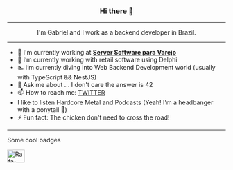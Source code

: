 <h3 align="center"> Hi there 👋 </h3>

---

<p style="text-align: center;">I'm Gabriel and I work as a backend developer in Brazil.</p>

---

- 🏢 I'm currently working at [**Server Software para Varejo**](https://serverinfo.com.br/)
- 🔭 I’m currently working with retail software using Delphi
- 🏊 I’m currently diving into Web Backend Development world (usually with TypeScript && NestJS)
- 💬 Ask me about ... I don't care the answer is 42
- 📫 How to reach me: [TWITTER](https://twitter.com/GabrielOBecker)
- I like to listen Hardcore Metal and Podcasts (Yeah! I'm a headbanger with a ponytail 🤘)
- ⚡ Fun fact: The chicken don't need to cross the road!

---

Some cool badges

<img align="center" alt="Rafa-Csharp" height="30" width="40" src="https://cdn.jsdelivr.net/gh/devicons/devicon/icons/csharp/csharp-original.svg">

<!--
**GBeckerRS/GBeckerRS** is a ✨ _special_ ✨ repository because its `README.md` (this file) appears on your GitHub profile.

Here are some ideas to get you started:

- 🔭 I’m currently working on ...
- 🌱 I’m currently learning ...
- 👯 I’m looking to collaborate on ...
- 🤔 I’m looking for help with ...
- 💬 Ask me about ...
- 📫 How to reach me: ...
- 😄 Pronouns: ...
- ⚡ Fun fact: ...
-->
